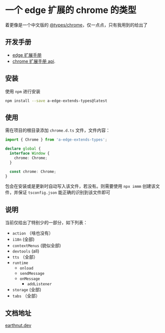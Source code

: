 # 一个 edge 扩展的 chrome 的类型

着更像是一个中文版的 [@types/chrome](https://www.npmjs.com/package/@types/chrome)，仅一点点，只有我用到的给出了

## 开发手册

- [edge 扩展手册](https://learn.microsoft.com/zh-cn/microsoft-edge/extensions-chromium/)
- [chrome 扩展手册 api](https://developer.chrome.com/docs/extensions/reference/api/tts?hl=zh-cn).

## 安装

使用 `npm` 进行安装

```sh
npm install --save a-edge-extends-types@latest
```

## 使用

需在项目的根目录添加 `chrome.d.ts` 文件，文件内容：

```ts
import { Chrome } from 'a-edge-extends-types';

declare global {
  interface Window {
    chrome: Chrome;
  }

  const chrome: Chrome;
}
```

包会在安装或是更新时自动写入该文件，若没有。则需要使用 `npx immm` 创建该文件，并保证 `tsconfig.json` 能正确的识别到该文件即可

## 说明

当前仅给出了特别少的一部分，如下列表：

- `action` （啥也没有）
- `i18n` (全部)
- `contextMenus` (貌似全部)
- `devtools` (all)
- `tts` （全部）
- `runtime`
  - `onload`
  - `sendMessage`
  - `onMessage`
    - `addListener`
- `storage` (全部)
- `tabs` （全部）

## 文档地址

[earthnut.dev](https://earthnut.dev/npm/edge-chrome)
